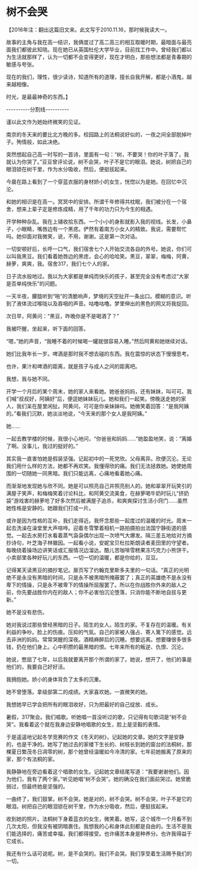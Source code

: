 # 树不会哭


【2016年注：翻出这篇旧文来。此文写于2010.11.16，那时候我读大一。

故事的主角与我在高一结识，我俩度过了高二高三的相互取暖时期，最暗面与最亮面我们都彼此知晓。现在她已从英国杜伦大学毕业，目前找工作中。曾经我们都以为生活就那样了，认为一切都不会变得更好，现在才明白，那些想法都是青春期的敏感与夸张。

现在的我们，理性，很少读诗，知道所有的道理，擅长自我开解，都是小酒鬼，越来越相像。

时光，是最最神奇的东西。】

----------分割线----------

谨以此文作为她始终微笑的见证。

南京的冬天来的要比北方晚的多。校园路上的法桐说好似的，一夜之间全部脱掉叶子。殉情般，如此决绝。

突然想起自己高一时写的一首诗，里面有一句：“树，不要哭！你的叶子落了，我就认为你哭了。”豆豆曾评论说，树不会哭，叶子不是它的眼泪。她说，树把自己的眼泪锁在树干里，作为水分吸收，然后，便挺拔起来。

今晨在路上看到了一个穿蓝衣服的身材娇小的女生，恍惚以为是她。在回忆中沉沦。

和她的相识是在高一。冥冥中的安排。所谓千年修得共枕眠，我们被分在一个宿舍，想来上辈子定是修炼成精，用了千年的功力只为今生的相遇。

开学种种杂乱。我在上铺收拾东西。一个小小的身影就影入我的视线。长发，小鼻子，小眼睛，嘴唇边有一个黑痣。俨然有着南方小女人的精致。我说，需要帮忙吗。她仰面对我微笑，说，不用，谢谢。这是第一次对话。

一切安顿好后，长呼一口气，我们宿舍七个人开始交流各自的外号。她说，你们可以叫我黑豆。我们看着她唇边的黑痣，会心的哈哈笑。黑豆，翠翠，梅梅，阿黄，赫萝，爽爽，我。宿舍317，我们七个人的家。

日子流水般地过。我以为大家都是单纯而快乐的孩子，甚至完全没有考虑过“大家是否单纯快乐”的问题。

一天半夜，朦胧听到“啪”的清脆响声，梦境的天空扯开一条出口。模糊的意识。听到了液体流过喉咙以及吞咽的声音。咕噜咕噜。梦里伸出的黑色的网又将我捉回。

次日早，阿黄问：“黑豆，昨晚你是不是喝酒了？”

我被吓醒，坐起来，听下面的回答。

“嗯，”她的声音，“我睡不着的时候喝一罐就很容易入睡。”然后阿黄和她继续对话。

她们比我年长一岁。啤酒是那时我不想去碰的东西。我在震惊的状态下慢慢思考。

也许，果汁和啤酒的距离，就是孩子与成人之间的距离吧。

我想，我与她不同。

开学一个月后的某个周末，她的家人来看她。她爸爸妈妈，还有妹妹，叫可可。我们喊“叔叔好，阿姨好”后，便逗她妹妹玩儿。她和我们一起笑。傍晚送走她的家人，我们呆在屋里闲扯。阿黄问，可可是你亲妹妹吗。她微笑着回答：“是我阿姨的。”看我们沉默，她淡淡地说，“今天来的那个女人是我阿姨。”

她……

一起去教学楼的时候，我很小心地问，“你爸爸和妈妈……”她盈盈地笑，说：“离婚了啊。没事儿，我过的挺好的。”

其实我一直害怕她是假装坚强。记起初中的一死党欣。父母离异。欣便沉沦。无论我们用什么样的方法，她都不再欢笑。我懂得欣的痛。我们无法拯救她。她使她周围的一切随她一同黑暗。我们只能远离，心痛地看着她心痛。

而渐渐地发现她与欣不同。她是可以照亮自己并照亮别人的。她和翠翠开玩笑引的满屋子笑声，和梅梅笑着讨论科比，和阿黄交流美食，在赫萝喝牛奶时玩儿“挤奶袋”游戏害的赫萝呛了好多次然后被满屋子追杀，和爽爽探讨生活小窍门……虽然她性格是安静的。她跟我们打成一片。

或许是因为性格的互补，我们走得近。我怀念那些一起度过的温暖的时光。周末一起去洗澡在澡堂里大声喧哗。迎着冬雪擎着相机一路拍摄拍出法国宁静街道的感觉。一起去水房打水看着蒸气袅袅偶尔出现一次喷气大爆发。隔三差五地给对方摘抄诗句，叶芝海子林徽因。一起看小说，安妮宝贝杜拉斯朗读者麦田里的守望者。每晚绕着操场边讲笑话或汇报情况边溜达。酷儿苦咖啡雪糕果冻巧克力小熊饼干。小卖部里各种好玩儿的东西。一切一切的温暖，都是你给的，豆豆。

记得某天读黑豆的摘抄笔记。扉页写了约翰克里斯多夫里的一句话。“真正的光明绝不是永没有黑暗的时间，只是永不被黑暗所掩蔽罢了；真正的英雄绝不是永没有卑下的情操，只是永不被卑下的情操所屈服罢了。所以在你战胜你外来的敌人之前，你先要战胜你内在的敌人；你不必害怕沉沦堕落，只消你能不断地自拔与更新。”

她不是没有悲伤。

她对我说过那些曾经黑暗的日子。陌生的女人。陌生的家。不复存在的温暖。有关利益的争吵。脸上的伤痕。压抑的气氛。自己的家被人强占、寄人篱下的感觉。远去非洲的妈妈。常常哭醒的深夜。酒精麻醉后的沉睡。想要远离。想要赚很多很多钱，扔在他们身上。心中积攒的最黑暗的恨。七年来所有的叛逆、仇恨、沉沦。

她说，憋屈了七年，以后我就要离开那个所谓的家了。她说，想开了，他们的事是他们的，我要自己好好活。

我拥抱她。娇小的身体背负了太多的沉重。

她不曾堕落。拿级部第二的成绩。大家喜欢她。一直微笑的她。

我想她早已学会把所有的眼泪收好，只为把最好的自己绽放、成长。

暑假，317聚会。我们唱歌。听她唱一首没听过的歌，只记得有句歌词是“树不会哭”。我看着这个就在我身边安静地唱歌的女生，脸上是坚毅的表情。

于是遥遥地记起冬学竞赛的作文《冬天的树》，记起她的文章。她的文字是安静的，也是干净的。她写了她过去的家楼下生长的、树枝长到她的窗台的法桐树，那棵夏日繁茂冬日凋零的树，那个她曾经温暖如今冷清的家。七年前她搬离了原来的家，那个有法桐的家。

我静静地在旁边看着这个唱歌的女生。记起她文章结尾写道：“我要谢谢他们。因为他们，我有了两个家。”听见她唱“树不会哭”。她的确没在我们面前哭过。她曾脆弱过，但最终她是坚强的。

一曲终了，我们鼓掌。树不会哭。她是对的，树不会哭。树不会哭，叶子不是它的眼泪。树把自己的眼泪锁在树干里，作为水分吸收，然后，便挺拔起来。

收到她的照片。法桐树下身着蓝衣的女生，微笑着。她写，这个城市一个月看不到几次太阳，但我没有被阴暗裹住。我想我的心和身体此刻都是自由的。生活不是我们能选择的，痛苦或幸福，我们都得接受。也许痛苦本身是种养分。也许我得益于它成长。

我还有什么话可说呢。树，是不会哭的。我们不会哭。我们享受着生活赐予我们的一切。

